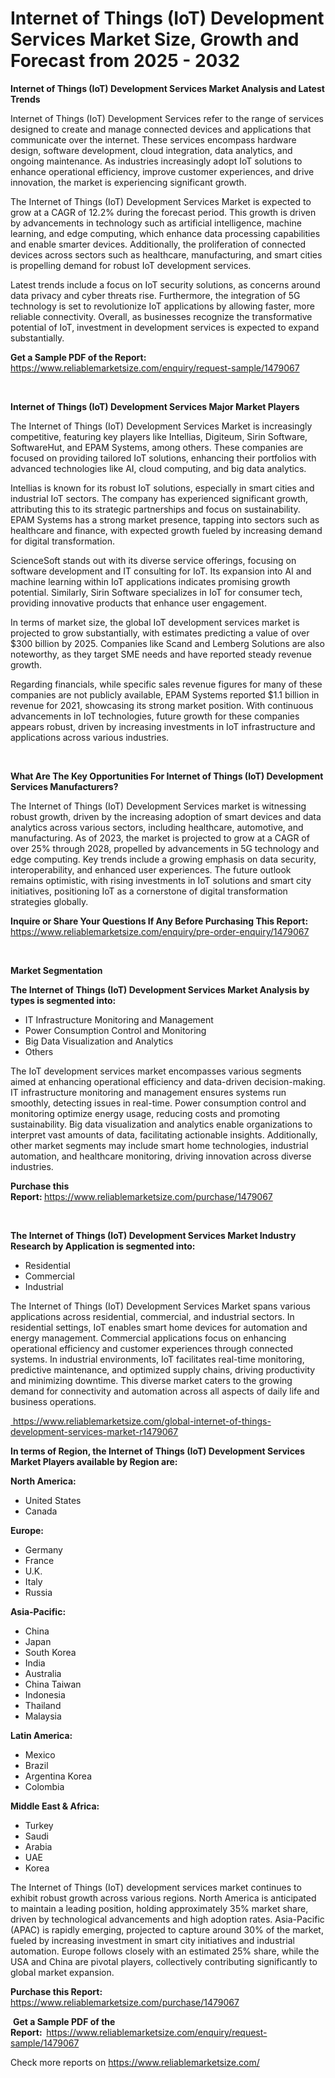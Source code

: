 <p><h1>Internet of Things (IoT) Development Services Market Size, Growth and Forecast from 2025 - 2032</h1></p><p><strong>Internet of Things (IoT) Development Services Market Analysis and Latest Trends</strong></p>
<p><p>Internet of Things (IoT) Development Services refer to the range of services designed to create and manage connected devices and applications that communicate over the internet. These services encompass hardware design, software development, cloud integration, data analytics, and ongoing maintenance. As industries increasingly adopt IoT solutions to enhance operational efficiency, improve customer experiences, and drive innovation, the market is experiencing significant growth.</p><p>The Internet of Things (IoT) Development Services Market is expected to grow at a CAGR of 12.2% during the forecast period. This growth is driven by advancements in technology such as artificial intelligence, machine learning, and edge computing, which enhance data processing capabilities and enable smarter devices. Additionally, the proliferation of connected devices across sectors such as healthcare, manufacturing, and smart cities is propelling demand for robust IoT development services. </p><p>Latest trends include a focus on IoT security solutions, as concerns around data privacy and cyber threats rise. Furthermore, the integration of 5G technology is set to revolutionize IoT applications by allowing faster, more reliable connectivity. Overall, as businesses recognize the transformative potential of IoT, investment in development services is expected to expand substantially.</p></p>
<p><strong>Get a Sample PDF of the Report:&nbsp;</strong> <a href="https://www.reliablemarketsize.com/enquiry/request-sample/1479067?utm_campaign=2393&utm_medium=2&utm_source=Github&utm_content=ia&utm_term=11032025&utm_id=internet-of-things-iot-development-services">https://www.reliablemarketsize.com/enquiry/request-sample/1479067</a></p>
<p>&nbsp;</p>
<p><strong>Internet of Things (IoT) Development Services Major Market Players</strong></p>
<p><p>The Internet of Things (IoT) Development Services Market is increasingly competitive, featuring key players like Intellias, Digiteum, Sirin Software, SoftwareHut, and EPAM Systems, among others. These companies are focused on providing tailored IoT solutions, enhancing their portfolios with advanced technologies like AI, cloud computing, and big data analytics.</p><p>Intellias is known for its robust IoT solutions, especially in smart cities and industrial IoT sectors. The company has experienced significant growth, attributing this to its strategic partnerships and focus on sustainability. EPAM Systems has a strong market presence, tapping into sectors such as healthcare and finance, with expected growth fueled by increasing demand for digital transformation.</p><p>ScienceSoft stands out with its diverse service offerings, focusing on software development and IT consulting for IoT. Its expansion into AI and machine learning within IoT applications indicates promising growth potential. Similarly, Sirin Software specializes in IoT for consumer tech, providing innovative products that enhance user engagement.</p><p>In terms of market size, the global IoT development services market is projected to grow substantially, with estimates predicting a value of over $300 billion by 2025. Companies like Scand and Lemberg Solutions are also noteworthy, as they target SME needs and have reported steady revenue growth.</p><p>Regarding financials, while specific sales revenue figures for many of these companies are not publicly available, EPAM Systems reported $1.1 billion in revenue for 2021, showcasing its strong market position. With continuous advancements in IoT technologies, future growth for these companies appears robust, driven by increasing investments in IoT infrastructure and applications across various industries.</p></p>
<p>&nbsp;</p>
<p><strong>What Are The Key Opportunities For Internet of Things (IoT) Development Services Manufacturers?</strong></p>
<p><p>The Internet of Things (IoT) Development Services market is witnessing robust growth, driven by the increasing adoption of smart devices and data analytics across various sectors, including healthcare, automotive, and manufacturing. As of 2023, the market is projected to grow at a CAGR of over 25% through 2028, propelled by advancements in 5G technology and edge computing. Key trends include a growing emphasis on data security, interoperability, and enhanced user experiences. The future outlook remains optimistic, with rising investments in IoT solutions and smart city initiatives, positioning IoT as a cornerstone of digital transformation strategies globally.</p></p>
<p><strong>Inquire or Share Your Questions If Any Before Purchasing This Report:</strong> <a href="https://www.reliablemarketsize.com/enquiry/pre-order-enquiry/1479067?utm_campaign=2393&utm_medium=2&utm_source=Github&utm_content=ia&utm_term=11032025&utm_id=internet-of-things-iot-development-services">https://www.reliablemarketsize.com/enquiry/pre-order-enquiry/1479067</a></p>
<p>&nbsp;</p>
<p><strong>Market Segmentation</strong></p>
<p><strong>The Internet of Things (IoT) Development Services Market Analysis by types is segmented into:</strong></p>
<p><ul><li>IT Infrastructure Monitoring and Management</li><li>Power Consumption Control and Monitoring</li><li>Big Data Visualization and Analytics</li><li>Others</li></ul></p>
<p><p>The IoT development services market encompasses various segments aimed at enhancing operational efficiency and data-driven decision-making. IT infrastructure monitoring and management ensures systems run smoothly, detecting issues in real-time. Power consumption control and monitoring optimize energy usage, reducing costs and promoting sustainability. Big data visualization and analytics enable organizations to interpret vast amounts of data, facilitating actionable insights. Additionally, other market segments may include smart home technologies, industrial automation, and healthcare monitoring, driving innovation across diverse industries.</p></p>
<p><strong>Purchase this Report:&nbsp;</strong><a href="https://www.reliablemarketsize.com/purchase/1479067?utm_campaign=2393&utm_medium=2&utm_source=Github&utm_content=ia&utm_term=11032025&utm_id=internet-of-things-iot-development-services">https://www.reliablemarketsize.com/purchase/1479067</a></p>
<p>&nbsp;</p>
<p><strong>The Internet of Things (IoT) Development Services Market Industry Research by Application is segmented into:</strong></p>
<p><ul><li>Residential</li><li>Commercial</li><li>Industrial</li></ul></p>
<p><p>The Internet of Things (IoT) Development Services Market spans various applications across residential, commercial, and industrial sectors. In residential settings, IoT enables smart home devices for automation and energy management. Commercial applications focus on enhancing operational efficiency and customer experiences through connected systems. In industrial environments, IoT facilitates real-time monitoring, predictive maintenance, and optimized supply chains, driving productivity and minimizing downtime. This diverse market caters to the growing demand for connectivity and automation across all aspects of daily life and business operations.</p></p>
<p><a href="https://www.reliablemarketsize.com/global-internet-of-things-development-services-market-r1479067?utm_campaign=2393&utm_medium=2&utm_source=Github&utm_content=ia&utm_term=11032025&utm_id=internet-of-things-iot-development-services">&nbsp;https://www.reliablemarketsize.com/global-internet-of-things-development-services-market-r1479067</a></p>
<p><strong>In terms of Region, the Internet of Things (IoT) Development Services Market Players available by Region are:</strong></p>
<p>
    <p> <strong> North America: </strong>
        <ul>
            <li>United States</li>
            <li>Canada</li>
        </ul>
        </p> 
    <p> <strong> Europe: </strong>
        <ul>
            <li>Germany</li>
            <li>France</li>
            <li>U.K.</li>
            <li>Italy</li>
            <li>Russia</li>
        </ul>
        </p> 
    <p> <strong> Asia-Pacific: </strong>
        <ul>
            <li>China</li>
            <li>Japan</li>
            <li>South Korea</li>
            <li>India</li>
            <li>Australia</li>
            <li>China Taiwan</li>
            <li>Indonesia</li>
            <li>Thailand</li>
            <li>Malaysia</li>
        </ul>
        </p> 
    <p> <strong> Latin America: </strong>
        <ul>
            <li>Mexico</li>
            <li>Brazil</li>
            <li>Argentina Korea</li>
            <li>Colombia</li>
        </ul>
        </p> 
    <p> <strong> Middle East & Africa: </strong>
        <ul>
            <li>Turkey</li>
            <li>Saudi</li>
            <li>Arabia</li>
            <li>UAE</li>
            <li>Korea</li>
        </ul>
    </p>
    </p>
<p><p>The Internet of Things (IoT) development services market continues to exhibit robust growth across various regions. North America is anticipated to maintain a leading position, holding approximately 35% market share, driven by technological advancements and high adoption rates. Asia-Pacific (APAC) is rapidly emerging, projected to capture around 30% of the market, fueled by increasing investment in smart city initiatives and industrial automation. Europe follows closely with an estimated 25% share, while the USA and China are pivotal players, collectively contributing significantly to global market expansion.</p></p>
<p><strong>Purchase this Report: </strong><a href="https://www.reliablemarketsize.com/purchase/1479067?utm_campaign=2393&utm_medium=2&utm_source=Github&utm_content=ia&utm_term=11032025&utm_id=internet-of-things-iot-development-services">https://www.reliablemarketsize.com/purchase/1479067</a></p>
<p>&nbsp;<strong>Get a Sample PDF of the Report:&nbsp;&nbsp;</strong><a href="https://www.reliablemarketsize.com/enquiry/request-sample/1479067?utm_campaign=2393&utm_medium=2&utm_source=Github&utm_content=ia&utm_term=11032025&utm_id=internet-of-things-iot-development-services">https://www.reliablemarketsize.com/enquiry/request-sample/1479067</a></p>
<p><strong></strong></p>
<p>Check more reports on <a href="https://www.reliablemarketsize.com/?utm_campaign=2393&utm_medium=2&utm_source=Github&utm_content=ia&utm_term=11032025&utm_id=internet-of-things-iot-development-services">https://www.reliablemarketsize.com/</a></p>